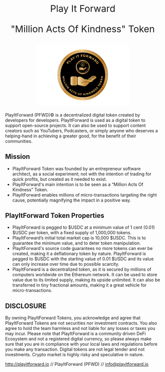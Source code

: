 <p style="text-align: center; font-size:30px">Play It Forward</p>
<p style="text-align: center; font-size:30px">"Million Acts Of Kindness" Token</p>

<img style="display: block; margin: 20px auto" width="300" src="assets/images/pfwd-gold.png">

PlayItForward (PFWD)© is a decentralized digital token created by developers for developers. PlayItForward is used as a digital token to support open-source projects. It can also be used to support content creators such as YouTubers, Podcasters, or simply anyone who deserves a helping-hand in achieving a greater good, for the benefit of their communities.

## Mission

- PlayItForward Token was founded by an entrepreneur software architect, as a social experiment; not with the intention of trading for quick profits, but created as it needed to exist.
- PlayItForward's main intention is to be seen as a “Million Acts Of Kindness” Token.
- PlayItForward enables millions of micro-transactions targeting the right cause, potentially magnifying the impact in a positive way.

## PlayItForward Token Properties

- PlayItForward is pegged to $USDC at a minimum value of 1 cent (0.01) $USDC per token, with a fixed supply of 1,000,000 tokens.
- PlayItForward’s initial total market cap is 10,000 $USDC. This is to guarantee the minimum value, and to deter token manipulation.
- PlayItForward's source code guarantees no more tokens can ever be created, making it a deflationary token by nature. PlayItForward is pegged to $USDC with the starting value of 0.01 $USDC and its value can only increase over time due to possible scarcity.
- PlayItForward is a decentralized token, as it is secured by millions of computers worldwide on the Ethereum network. It can be used to store value due to its limited supply, making its upside unlimited. It can also be transferred in tiny fractional amounts, making it a great vehicle for micro-transactions.

## DISCLOSURE

By owning PlayItForward Tokens, you acknowledge and agree that PlayItForward Tokens are not securities nor investment contracts. You also agree to hold the team harmless and not liable for any losses or taxes you may incur. Please note that PlayItForward is a community driven DeFi Ecosystem and not a registered digital currency, so please always make sure that you are in compliance with your local laws and regulations before you make any transaction. Digital tokens are not legal tender and not investments. Crypto market is highly risky and speculative in nature.

http://playitforward.io // PlayItForward (PFWD) // info@playitforward.io
